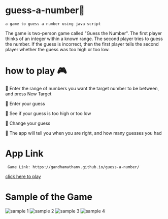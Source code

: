 # guess-a-number💯
    a game to guess a number using java script


The game is two-person game called "Guess the Number". The first player thinks of an integer within a known range. The second player tries to guess the number. If the guess is incorrect, then the first player tells the second player whether the guess was too high or too low.


# how to play 🎮

  📍 Enter the range of numbers you want the target number to be between, and press New Target

  📍 Enter your guess

  📍 See if your guess is too high or too low

  📍 Change your guess

  📍 The app will tell you when you are right, and how many guesses you had
  
# App Link
   
     Game Link: https://gandhamathanv.github.io/guess-a-number/
     
<a href="https://gandhamathanv.github.io/guess-a-number/">click here to play</a>



# Sample of the Game

<img src="./samples/Screenshot 2023-01-26 at 10.22.08 PM.png" alt="sample 1" />

<img src="./samples/Screenshot 2023-01-26 at 10.28.15 PM.png" alt="sample 2" />

<img src="./samples/Screenshot 2023-01-26 at 10.28.35 PM.png" alt="sample 3" />

<img src="./samples/Screenshot 2023-01-26 at 10.22.47 PM.png" alt="sample 4" />
